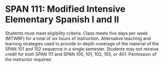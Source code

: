 # SPAN 111: Modified Intensive Elementary Spanish I and II

Students must meet eligibility criteria. Class meets five days per week (MTWRF) for a total of six hours of instruction. Alternative teaching and learning strategies used to provide in-depth coverage of the material of the SPAN 101 and 102 sequence in a single semester. Students may not receive credit for both SPAN 111 and SPAN 100, 101, 102, 105, or 401. Permission of the instructor required.